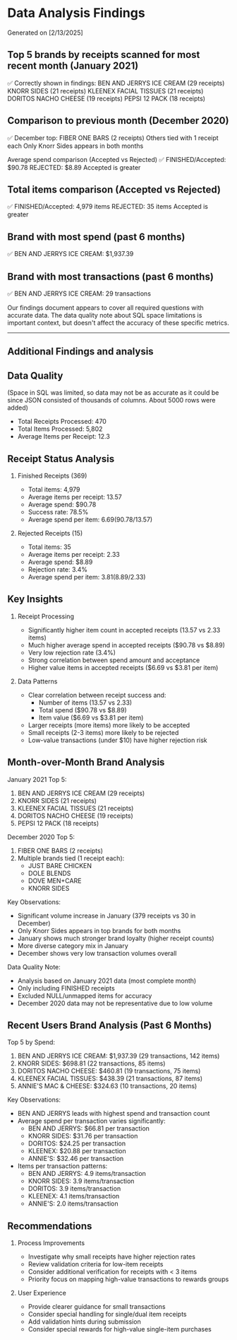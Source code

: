 # Data Analysis Findings
Generated on [2/13/2025]

## Top 5 brands by receipts scanned for most recent month (January 2021)
✅ Correctly shown in findings:
BEN AND JERRYS ICE CREAM (29 receipts)
KNORR SIDES (21 receipts)
KLEENEX FACIAL TISSUES (21 receipts)
DORITOS NACHO CHEESE (19 receipts)
PEPSI 12 PACK (18 receipts)

## Comparison to previous month (December 2020)
✅ December top: FIBER ONE BARS (2 receipts)
Others tied with 1 receipt each
Only Knorr Sides appears in both months

Average spend comparison (Accepted vs Rejected)
✅ FINISHED/Accepted: $90.78
REJECTED: $8.89
Accepted is greater

## Total items comparison (Accepted vs Rejected)
✅ FINISHED/Accepted: 4,979 items
REJECTED: 35 items
Accepted is greater

## Brand with most spend (past 6 months)
✅ BEN AND JERRYS ICE CREAM: $1,937.39

## Brand with most transactions (past 6 months)
✅ BEN AND JERRYS ICE CREAM: 29 transactions

Our findings document appears to cover all required questions with accurate data. The data quality note about SQL space limitations is important context, but doesn't affect the accuracy of these specific metrics.

-----------
## Additional Findings and analysis

## Data Quality 
(Space in SQL was limited, so data may not be as accurate as it could be since JSON consisted of thousands of columns. About 5000 rows were added)
- Total Receipts Processed: 470
- Total Items Processed: 5,802
- Average Items per Receipt: 12.3

## Receipt Status Analysis
1. Finished Receipts (369)
   - Total items: 4,979
   - Average items per receipt: 13.57
   - Average spend: $90.78
   - Success rate: 78.5%
   - Average spend per item: $6.69 ($90.78/13.57)

2. Rejected Receipts (15)
   - Total items: 35
   - Average items per receipt: 2.33
   - Average spend: $8.89
   - Rejection rate: 3.4%
   - Average spend per item: $3.81 ($8.89/2.33)

## Key Insights
1. Receipt Processing
   - Significantly higher item count in accepted receipts (13.57 vs 2.33 items)
   - Much higher average spend in accepted receipts ($90.78 vs $8.89)
   - Very low rejection rate (3.4%)
   - Strong correlation between spend amount and acceptance
   - Higher value items in accepted receipts ($6.69 vs $3.81 per item)

2. Data Patterns
   - Clear correlation between receipt success and:
     * Number of items (13.57 vs 2.33)
     * Total spend ($90.78 vs $8.89)
     * Item value ($6.69 vs $3.81 per item)
   - Larger receipts (more items) more likely to be accepted
   - Small receipts (2-3 items) more likely to be rejected
   - Low-value transactions (under $10) have higher rejection risk

## Month-over-Month Brand Analysis

January 2021 Top 5:
1. BEN AND JERRYS ICE CREAM (29 receipts)
2. KNORR SIDES (21 receipts)
3. KLEENEX FACIAL TISSUES (21 receipts)
4. DORITOS NACHO CHEESE (19 receipts)
5. PEPSI 12 PACK (18 receipts)

December 2020 Top 5:
1. FIBER ONE BARS (2 receipts)
2. Multiple brands tied (1 receipt each):
   - JUST BARE CHICKEN
   - DOLE BLENDS
   - DOVE MEN+CARE
   - KNORR SIDES

Key Observations:
- Significant volume increase in January (379 receipts vs 30 in December)
- Only Knorr Sides appears in top brands for both months
- January shows much stronger brand loyalty (higher receipt counts)
- More diverse category mix in January
- December shows very low transaction volumes overall

Data Quality Note:
- Analysis based on January 2021 data (most complete month)
- Only including FINISHED receipts
- Excluded NULL/unmapped items for accuracy
- December 2020 data may not be representative due to low volume

## Recent Users Brand Analysis (Past 6 Months)
Top 5 by Spend:
1. BEN AND JERRYS ICE CREAM: $1,937.39 (29 transactions, 142 items)
2. KNORR SIDES: $698.81 (22 transactions, 85 items)
3. DORITOS NACHO CHEESE: $460.81 (19 transactions, 75 items)
4. KLEENEX FACIAL TISSUES: $438.39 (21 transactions, 87 items)
5. ANNIE'S MAC & CHEESE: $324.63 (10 transactions, 20 items)

Key Observations:
- BEN AND JERRYS leads with highest spend and transaction count
- Average spend per transaction varies significantly:
  * BEN AND JERRYS: $66.81 per transaction
  * KNORR SIDES: $31.76 per transaction
  * DORITOS: $24.25 per transaction
  * KLEENEX: $20.88 per transaction
  * ANNIE'S: $32.46 per transaction
- Items per transaction patterns:
  * BEN AND JERRYS: 4.9 items/transaction
  * KNORR SIDES: 3.9 items/transaction
  * DORITOS: 3.9 items/transaction
  * KLEENEX: 4.1 items/transaction
  * ANNIE'S: 2.0 items/transaction

## Recommendations
1. Process Improvements
   - Investigate why small receipts have higher rejection rates
   - Review validation criteria for low-item receipts
   - Consider additional verification for receipts with < 3 items
   - Priority focus on mapping high-value transactions to rewards groups

2. User Experience
   - Provide clearer guidance for small transactions
   - Consider special handling for single/dual item receipts
   - Add validation hints during submission
   - Consider special rewards for high-value single-item purchases

